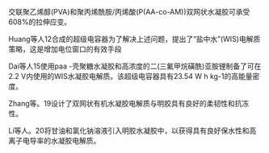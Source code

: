 交联聚乙烯醇(PVA)和聚丙烯酰胺/丙烯酸(P(AA-co-AM))双网状水凝胶可承受608%的拉伸应变。

Huang等人12合成的超级电容器为了解决上述问题，提出了“盐中水”(WIS)电解质策略，这是增加电位窗口的有效手段

Dai等人15使用paa -壳聚糖水凝胶和高浓度的二(三氟甲烷磺酰)亚胺锂制备了可在2.2 V内使用的WIS水凝胶电解质。该超级电容器具有23.54 W h kg-1的高能量密度。



Zhang等。19设计了双网状有机水凝胶电解质与明胶具有良好的柔韧性和抗冻性。

Li等人。20将甘油和氯化钠溶液引入明胶水凝胶中，以获得具有良好保水性和高离子电导率的水凝胶电解质。